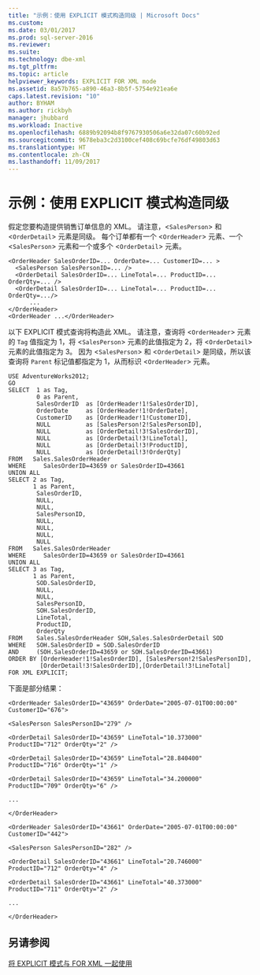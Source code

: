 ```yaml
---
title: "示例：使用 EXPLICIT 模式构造同级 | Microsoft Docs"
ms.custom: 
ms.date: 03/01/2017
ms.prod: sql-server-2016
ms.reviewer: 
ms.suite: 
ms.technology: dbe-xml
ms.tgt_pltfrm: 
ms.topic: article
helpviewer_keywords: EXPLICIT FOR XML mode
ms.assetid: 8a57b765-a890-46a3-8b5f-5754e921ea6e
caps.latest.revision: "10"
author: BYHAM
ms.author: rickbyh
manager: jhubbard
ms.workload: Inactive
ms.openlocfilehash: 6889b92094b8f9767930506a6e32da07c60b92ed
ms.sourcegitcommit: 9678eba3c2d3100cef408c69bcfe76df49803d63
ms.translationtype: HT
ms.contentlocale: zh-CN
ms.lasthandoff: 11/09/2017
---
```

# <a name="example-constructing-siblings-with-explicit-mode"></a>示例：使用 EXPLICIT 模式构造同级
  假定您要构造提供销售订单信息的 XML。 请注意，<`SalesPerson`> 和 <`OrderDetail`> 元素是同级。 每个订单都有一个 <`OrderHeader`> 元素、一个 <`SalesPerson`> 元素和一个或多个 <`OrderDetail`> 元素。  
  
```  
<OrderHeader SalesOrderID=... OrderDate=... CustomerID=... >  
  <SalesPerson SalesPersonID=... />  
  <OrderDetail SalesOrderID=... LineTotal=... ProductID=... OrderQty=... />  
  <OrderDetail SalesOrderID=... LineTotal=... ProductID=... OrderQty=.../>  
      ...  
</OrderHeader>  
<OrderHeader ...</OrderHeader>  
```  
  
 以下 EXPLICIT 模式查询将构造此 XML。 请注意，查询将 <`OrderHeader`> 元素的 `Tag` 值指定为 1，将 <`SalesPerson`> 元素的此值指定为 2，将 <`OrderDetail`> 元素的此值指定为 3。 因为 <`SalesPerson`> 和 <`OrderDetail`> 是同级，所以该查询将 `Parent` 标记值都指定为 1，从而标识 <`OrderHeader`> 元素。  
  
```  
USE AdventureWorks2012;  
GO  
SELECT  1 as Tag,  
        0 as Parent,  
        SalesOrderID  as [OrderHeader!1!SalesOrderID],  
        OrderDate     as [OrderHeader!1!OrderDate],  
        CustomerID    as [OrderHeader!1!CustomerID],  
        NULL          as [SalesPerson!2!SalesPersonID],  
        NULL          as [OrderDetail!3!SalesOrderID],  
        NULL          as [OrderDetail!3!LineTotal],  
        NULL          as [OrderDetail!3!ProductID],  
        NULL          as [OrderDetail!3!OrderQty]  
FROM   Sales.SalesOrderHeader  
WHERE     SalesOrderID=43659 or SalesOrderID=43661  
UNION ALL   
SELECT 2 as Tag,  
       1 as Parent,  
        SalesOrderID,  
        NULL,  
        NULL,  
        SalesPersonID,    
        NULL,           
        NULL,           
        NULL,  
        NULL           
FROM   Sales.SalesOrderHeader  
WHERE     SalesOrderID=43659 or SalesOrderID=43661  
UNION ALL  
SELECT 3 as Tag,  
       1 as Parent,  
        SOD.SalesOrderID,  
        NULL,  
        NULL,  
        SalesPersonID,  
        SOH.SalesOrderID,  
        LineTotal,  
        ProductID,  
        OrderQty     
FROM    Sales.SalesOrderHeader SOH,Sales.SalesOrderDetail SOD  
WHERE   SOH.SalesOrderID = SOD.SalesOrderID  
AND     (SOH.SalesOrderID=43659 or SOH.SalesOrderID=43661)  
ORDER BY [OrderHeader!1!SalesOrderID], [SalesPerson!2!SalesPersonID],  
         [OrderDetail!3!SalesOrderID],[OrderDetail!3!LineTotal]  
FOR XML EXPLICIT;  
```  
  
 下面是部分结果：  
  
 `<OrderHeader SalesOrderID="43659" OrderDate="2005-07-01T00:00:00" CustomerID="676">`  
  
 `<SalesPerson SalesPersonID="279" />`  
  
 `<OrderDetail SalesOrderID="43659" LineTotal="10.373000" ProductID="712" OrderQty="2" />`  
  
 `<OrderDetail SalesOrderID="43659" LineTotal="28.840400" ProductID="716" OrderQty="1" />`  
  
 `<OrderDetail SalesOrderID="43659" LineTotal="34.200000" ProductID="709" OrderQty="6" />`  
  
 `...`  
  
 `</OrderHeader>`  
  
 `<OrderHeader SalesOrderID="43661" OrderDate="2005-07-01T00:00:00" CustomerID="442">`  
  
 `<SalesPerson SalesPersonID="282" />`  
  
 `<OrderDetail SalesOrderID="43661" LineTotal="20.746000" ProductID="712" OrderQty="4" />`  
  
 `<OrderDetail SalesOrderID="43661" LineTotal="40.373000" ProductID="711" OrderQty="2" />`  
  
 `...`  
  
 `</OrderHeader>`  
  
## <a name="see-also"></a>另请参阅  
 [将 EXPLICIT 模式与 FOR XML 一起使用](../../relational-databases/xml/use-explicit-mode-with-for-xml.md)  
  
  
